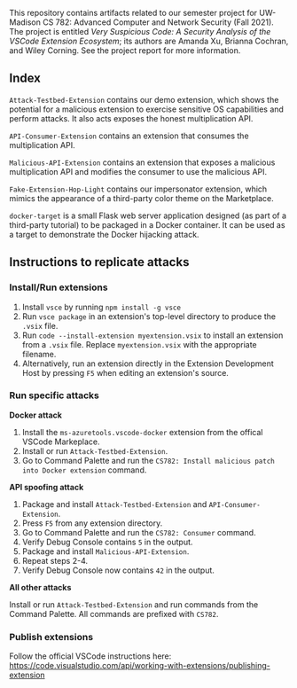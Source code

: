 

This repository contains artifacts related to our semester project for UW-Madison CS 782: Advanced Computer and Network Security (Fall 2021). The project is entitled *Very Suspicious Code: A Security Analysis of the VSCode Extension Ecosystem*; its authors are Amanda Xu, Brianna Cochran, and Wiley Corning. See the project report for more information.

## Index

`Attack-Testbed-Extension` contains our demo extension, which shows the potential for a malicious extension to exercise sensitive OS capabilities and perform attacks. It also acts exposes the honest multiplication API.

`API-Consumer-Extension` contains an extension that consumes the multiplication API.

`Malicious-API-Extension` contains an extension that exposes a malicious multiplication API and modifies the consumer to use the malicious API.

`Fake-Extension-Hop-Light` contains our impersonator extension, which mimics the appearance of a third-party color theme on the Marketplace.

`docker-target` is a small Flask web server application designed (as part of a third-party tutorial) to be packaged in a Docker container. It can be used as a target to demonstrate the Docker hijacking attack.

## Instructions to replicate attacks

### Install/Run extensions

1. Install `vsce` by running `npm install -g vsce`
2. Run `vsce package` in an extension's top-level directory to produce the `.vsix` file.
3. Run `code --install-extension myextension.vsix` to install an extension from a `.vsix` file. Replace `myextension.vsix` with the appropriate filename.
4. Alternatively, run an extension directly in the Extension Development Host by pressing `F5` when editing an extension's source.

### Run specific attacks
**Docker attack**

1. Install the `ms-azuretools.vscode-docker` extension from the offical VSCode Markeplace.
2. Install or run  `Attack-Testbed-Extension`.
3. Go to Command Palette and run the `CS782: Install malicious patch into Docker extension` command.

**API spoofing attack**
1. Package and install `Attack-Testbed-Extension` and `API-Consumer-Extension`.
2. Press `F5` from any extension directory.
3. Go to Command Palette and run the `CS782: Consumer` command.
4. Verify Debug Console contains `5` in the output.
5. Package and install `Malicious-API-Extension`.
6. Repeat steps 2-4.
7. Verify Debug Console now contains `42` in the output.

**All other attacks** 

Install or run  `Attack-Testbed-Extension` and run commands from the Command Palette. All commands are prefixed with `CS782`.


### Publish extensions
Follow the official VSCode instructions here: https://code.visualstudio.com/api/working-with-extensions/publishing-extension

